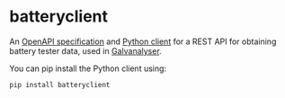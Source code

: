 # batteryclient

An [OpenAPI specification](https://github.com/martinjrobins/battery-api/blob/main/openapi/battery.yaml) and [Python client](https://github.com/martinjrobins/battery-api/tree/main/client) for a REST API for obtaining battery tester data, used in [Galvanalyser](https://github.com/Battery-Intelligence-Lab/galvanalyser).

You can pip install the Python client using:
```bash
pip install batteryclient
```
